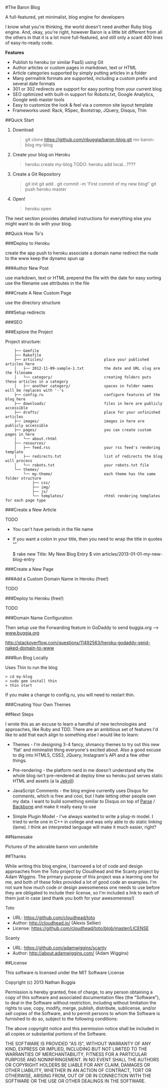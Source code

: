 #The Baron Blog

A full-featured, yet minimalist, blog engine for developers

I know what you're thinking, the world doesn't need another Ruby blog 
engine. And, okay, you're right, however Baron is a little bit different from
all the others in that it is a lot more full-featured, and still only a scant 
400 lines of easy-to-ready code.

**Features**
* Publish to heroku (or similar PaaS) using Git
* Author articles or custom pages in markdown, text or HTML
* Article categories supported by simply putting articles in a folder
* Many permalink formats are supported, including a custom prefix and several 
date formats
* 301 or 302 redirects are support for easy porting from your current blog
* SEO optimized with built-in support for Robots.txt, Google Analytics, Google 
web master tools
* Easy to customize the look & feel via a common site layout template
* Frameworks used: Rack, RSpec, Bootstrap, JQuery, Disqus, Thin

##Quick Start

1. Download

	> git clone https://github.com/nbuggia/baron-blog.git
	> mv baron-blog my-blog

2. Create your blog on Heroku

	> heroku create my-blog
	> TODO: heroku add local...????

3. Create a Git Repository

	> git init
	> git add .
	> git commit -m 'First commit of my new blog!'
	> git push heroku master

4. Open!

	> heroku open

The next section provides detailed instructions for everything else you might 
want to do with your blog.

##Quick How To's

###Deploy to Heroku

create the app
push to heroku
associate a domain name
redirect the nude to the www
keep the dynamo spun up

###Author New Post

use markdown, text or HTML
prepend the file with the date for easy sorting
use the filename
use attributes in the file

###Create A New Custom Page

use the directory structure

###Setup redirects


###SEO

###Explore the Project

Project structure:

		├── Gemfile
		├── Rakefile
		├── articles/							place your published articles here
		│   ├── 2012-11-09-sample-1.txt			the date and URL slug are the filename
		│   └── category/						creating folders puts these articles in a category
		│   ├── another category/				spaces in folder names will be replaces with '-'s
		├── config.ru							configure features of the blog here
		├── downloads/							files in here are publicly accessible	
		├── drafts/								place for your unfinished articles
		├── images/								images in here are publicly accessible
		├── pages/								you can create custom pages in here
		│   └── about.rhtml
		├── resources/							
		│   ├── feed.rss						your rss feed's rendering template
		│   ├── redirects.txt					list of redirects the blog will process
		│   └── robots.txt						your robots.txt file
		└── themes/
		    └── my-theme/						each theme has the same folder structure
		        ├── css/
		        ├── img/
		        ├── js/
		        └── templates/					rhtml rendering templates for each page type

###Create a New Article

TODO

* You can't have periods in the file name
* If you want a colon in your title, then you need to wrap the title in quotes ""

	$ rake new
	Title: My New Blog Entry
	$ vim articles/2013-01-01-my-new-blog-entry

###Create a New Page

###Add a Custom Domain Name in Heroku (free!)

TODO

###Deploy to Heroku (free!)

TODO

###Domain Name Configuration

Then setup use the Forwarding feature in GoDaddy to send buggia.org --> www.buggia.org

http://stackoverflow.com/questions/11492563/heroku-godaddy-send-naked-domain-to-www


###Run Blog Locally

Uses Thin to run the blog

	> cd my-blog
	> sudo gem install thin
	> thin start

If you make a change to config.ru, you will need to restart thin.

###Creating Your Own Themes


##Next Steps

I wrote this as an excuse to learn a handful of new technologies and approaches, 
like Ruby and TDD. There are an ambitious set of features I'd like to add that 
each align to something else I would like to learn:

* Themes - I'm designing 3-4 fancy, shmancy themes to try out this new 'flat'
and minimalist thing everyone's excited about. Also a good excuse to dig into
HTML5, CSS3, JQuery, Instagram's API and a few other things.

* Pre-rendering - the platform nerd in me doesn't understand why the whole 
blog isn't pre-rendered at deploy time so heroku just serves static HTML and
assets (a la <a href="https://github.com/mojombo/jekyll">Jekyll</a>)

* JavaScript Comments - the blog engine currently uses Disqus for comments,
which is free and cool, but I hate letting other people own my data. I want 
to build something similar to Disqus on top of 
<a href="https://www.parse.com/">Parse</a> / 
<a href="https://github.com/documentcloud/backbone">Backbone</a> and make it 
really easy to use

* Simple Plugin Model - I've always wanted to write a plug-in model. I tried
to write one in C++ in college and was only able to do static linking (lame). I
think an interpreted language will make it much easier, right?

##Namesake

Pictures of the adorable baron von underbite

##Thanks

While writing this blog engine, I barrowed a lot of code and design approaches
from the Toto project by Cloudhead and the Scanty project by Adam Wiggins. The
primary purpose of this project was a learning one for me, and both of these
folks provided a lot of good code an examples. I'm not sure how much code or 
design awesomeness one needs to use before they are obligated to include their 
license, so I'm included a link to each of them just in case (and thank you 
both for your awesomeness!)

Toto
 - URL: https://github.com/cloudhead/toto
 - Author: http://cloudhead.io/ (Alexis Sellier)
 - License: https://github.com/cloudhead/toto/blob/master/LICENSE

Scanty
 - URL: https://github.com/adamwiggins/scanty
 - Author: http://about.adamwiggins.com/ (Adam Wiggins)

##License

This software is licensed under the MIT Software License

Copyright (c) 2013 Nathan Buggia

Permission is hereby granted, free of charge, to any person obtaining a copy of 
this software and associated documentation files (the "Software"), to deal in 
the Software without restriction, including without limitation the rights to 
use, copy, modify, merge, publish, distribute, sublicense, and/or sell copies 
of the Software, and to permit persons to whom the Software is furnished to do 
so, subject to the following conditions:

The above copyright notice and this permission notice shall be included in all 
copies or substantial portions of the Software.

THE SOFTWARE IS PROVIDED "AS IS", WITHOUT WARRANTY OF ANY KIND, EXPRESS OR 
IMPLIED, INCLUDING BUT NOT LIMITED TO THE WARRANTIES OF MERCHANTABILITY, 
FITNESS FOR A PARTICULAR PURPOSE AND NONINFRINGEMENT. IN NO EVENT SHALL THE 
AUTHORS OR COPYRIGHT HOLDERS BE LIABLE FOR ANY CLAIM, DAMAGES OR OTHER 
LIABILITY, WHETHER IN AN ACTION OF CONTRACT, TORT OR OTHERWISE, ARISING FROM, 
OUT OF OR IN CONNECTION WITH THE SOFTWARE OR THE USE OR OTHER DEALINGS IN THE 
SOFTWARE.